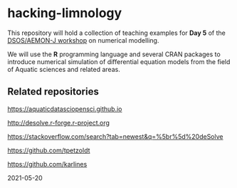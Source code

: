 # hacking-limnology

This repository will hold a collection of teaching examples for **Day 5** of the [DSOS/AEMON-J workshop](https://aquaticdatasciopensci.github.io/program_1/) on numerical modelling.

We will use the **R** programming language and several CRAN packages to introduce numerical simulation of differential equation models from the field of Aquatic sciences and related areas.



## Related repositories

https://aquaticdatasciopensci.github.io

http://desolve.r-forge.r-project.org

https://stackoverflow.com/search?tab=newest&q=%5br%5d%20deSolve

https://github.com/tpetzoldt

https://github.com/karlines

2021-05-20
